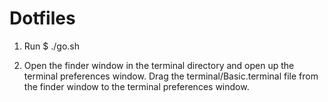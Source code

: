 # Dotfiles

1. Run $ ./go.sh

2. Open the finder window in the terminal directory and open up the terminal preferences window. Drag the terminal/Basic.terminal file from the finder window to the terminal preferences window.
